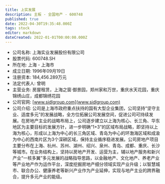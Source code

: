 ```yaml
---
title: 上实发展
description: 主板 - 全国地产 - 600748
published: true
date: 2022-04-30T19:35:48.000Z
tags: stock
editor: markdown
dateCreated: 2022-01-01T00:00:00.000Z
---
```


- 公司名称: 上海实业发展股份有限公司
- 股票代码: 600748.SH
- 所在地: 上海 - 上海市
- 成立日期: 1996年09月19日
- 注册资本: 184,456.289万元
- 法定代表人: 曾明
- 主营业务: 房屋租赁，上海之窗·御景园，郑州家和万世，重庆水天花园，重庆锦绣山庄，成都锦绣花园
- 公司官网: [www.sidlgroup.com](www.sidlgroup.com)
- 公司介绍: 公司是上海市政府重点扶持的国有大型企业集团，公司坚持“坚守主业、适度多元”的发展战略，全方位拓展公司发展空间，促进公司可持续发展。在房地产主业的战略布局上，公司逐步建立以上海为核心、长三角、华东地区为主要目标的发展方针，进一步明确“1+3”的区域布局战略，即坚持以上海为核心，形成以上海为中心的长三角区域、青岛为中心的环渤海区域和成渝为中心的西南片区为3个深耕区域，保持主业循序稳进发展。公司房地产项目主要分布在上海、杭州、苏州、湖州、绍兴、泉州、青岛、成都、重庆、长沙等城市。在业务结构上，坚持以房地产开发、运营为主，辅以地产服务和新兴产业“一核多翼”多元发展的战略指导思路，以金融地产、文化地产、养老产业等产业地产作为运作平台，深度挖掘房地产细分领域实现产业升级；以智慧城市、联合办公、健康养老等新兴产业作为产业延伸，实现与地产主业的跨界融合，提升多元产业的能级。


